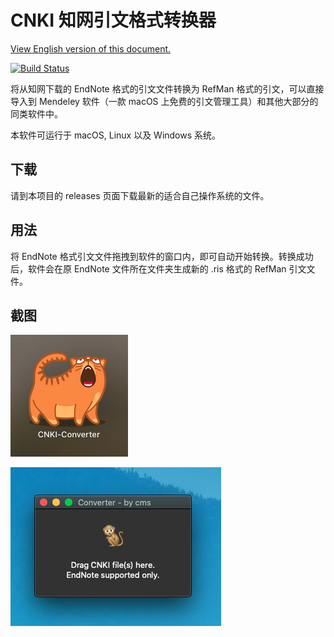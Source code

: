 # CNKI 知网引文格式转换器

[View English version of this document.](./README_en.md)

[![Build Status](https://travis-ci.com/cmsax/cnki-converter.svg?token=wCaVR3rvWe4sbYvRya8M&branch=master)](https://travis-ci.com/cmsax/cnki-converter)

将从知网下载的 EndNote 格式的引文文件转换为 RefMan 格式的引文，可以直接导入到 Mendeley 软件（一款 macOS 上免费的引文管理工具）和其他大部分的同类软件中。

本软件可运行于 macOS, Linux 以及 Windows 系统。

## 下载

请到本项目的 releases 页面下载最新的适合自己操作系统的文件。

## 用法

将 EndNote 格式引文文件拖拽到软件的窗口内，即可自动开始转换。转换成功后，软件会在原 EndNote 文件所在文件夹生成新的 .ris 格式的 RefMan 引文文件。

## 截图

![启动器](screenshots/s1.png)

![主界面](screenshots/s2.png)
